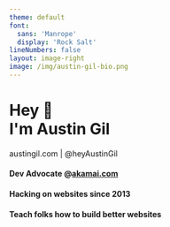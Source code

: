 ```yaml
---
theme: default
font:
  sans: 'Manrope'
  display: 'Rock Salt'
lineNumbers: false
layout: image-right
image: /img/austin-gil-bio.png
---
```


<h1 class="text-4xl mt-10">Hey 👋<br>I'm Austin Gil</h1>
<p class="mt-0 !mb-8">austingil.com | <logos-twitter/>@heyAustinGil</p>

<h4 class="mt-16 mb-4">Dev Advocate @<a href="https://akamai.com">akamai.com</a></h4>
<h4 class="mb-4">Hacking on websites since 2013</h4>
<!-- <h4 class="mb-4">Frontend & Backend</h4> -->
<!-- <h4 class="mb-4">Open-sourcer (<a href="https://vuetensils.austingil.com">Vuetensils</a>)</h4> -->
<h4 class="mb-4">Teach folks how to build better websites</h4>
<!-- <h4 class="mb-4">Chiweenie enthusiast</h4> -->
<!-- <div class="text-16px">
- Content creator
- Open-sourcer
- Presenter
</div> -->